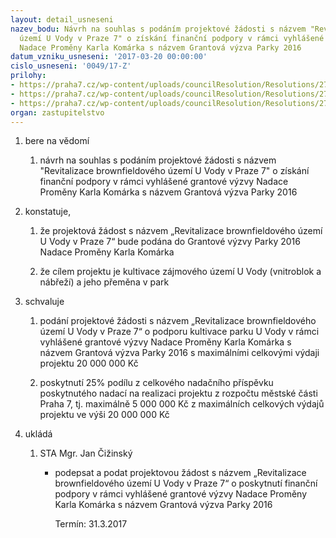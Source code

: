 ```yaml
---
layout: detail_usneseni
nazev_bodu: Návrh na souhlas s podáním projektové žádosti s názvem "Revitalizace brownfieldového
  území U Vody v Praze 7" o získání finanční podpory v rámci vyhlášené grantové výzvy
  Nadace Proměny Karla Komárka s názvem Grantová výzva Parky 2016
datum_vzniku_usneseni: '2017-03-20 00:00:00'
cislo_usneseni: '0049/17-Z'
prilohy:
- https://praha7.cz/wp-content/uploads/councilResolution/Resolutions/27344/export/DuvodovazpravaParkUVody~181356.docx
- https://praha7.cz/wp-content/uploads/councilResolution/Resolutions/27344/export/0243~181355.pdf
- https://praha7.cz/wp-content/uploads/councilResolution/Resolutions/27344/export/export~301307.pdf
organ: zastupitelstvo
---
```

<ol id="urzList" class="urzList_view"><li id="" class="urzClass1"><span name="1">bere na vědomí</span><ol class="urzOlClass"><li style="text-align: left;" id="" class="urzClass2"><span><p>návrh na souhlas s podáním projektové žádosti s názvem "Revitalizace brownfieldového území U Vody v Praze 7" o získání finanční podpory v rámci vyhlášené grantové výzvy Nadace Proměny Karla Komárka s názvem Grantová výzva Parky 2016</p></span></li></ol></li><li id="" class="urzClass1"><span name="50">konstatuje,</span><ol class="urzOlClass"><li style="text-align: left;" id="" class="urzClass2"><span><p>že projektová žádost s názvem „Revitalizace brownfieldového území U Vody v Praze 7“ bude podána do Grantové výzvy Parky 2016 Nadace Proměny Karla Komárka<br></p></span></li><li style="text-align: left;" id="" class="urzClass2"><span><p>že cílem projektu je kultivace zájmového území U Vody (vnitroblok a nábřeží) a jeho přeměna v park<br></p></span></li></ol></li><li id="" class="urzClass1"><span name="24">schvaluje</span><ol class="urzOlClass"><li style="text-align: left;" id="" class="urzClass2"><span><p>podání projektové žádosti s názvem „Revitalizace brownfieldového území U Vody v Praze 7“ o podporu kultivace parku U Vody v rámci vyhlášené grantové výzvy Nadace Proměny Karla Komárka s názvem Grantová výzva Parky 2016 s maximálními celkovými výdaji projektu 20 000 000 Kč</p></span></li><li style="text-align: left;" id="" class="urzClass2"><span><p>poskytnutí 25% podílu z celkového nadačního příspěvku poskytnutého nadací na realizaci projektu z rozpočtu městské části Praha 7, tj. maximálně 5 000 000 Kč z maximálních celkových výdajů projektu ve výši 20 000 000 Kč</p></span></li></ol></li><li class="urzClass1" id="urzUkoly"><span name="1">ukládá</span><ol class="urzOlClass"><li class="urzClass2"><span><p>STA Mgr. Jan Čižinský</p></span><ul class="urzUlClass"><li class="urzClass3"><span><p>podepsat a podat projektovou žádost s názvem „Revitalizace brownfieldového území U Vody v Praze 7“ o poskytnutí finanční podpory v rámci vyhlášené grantové výzvy Nadace Proměny Karla Komárka s názvem Grantová výzva Parky 2016</p></span><span class="urzUkolTermin">  Termín:&nbsp;31.3.2017</span></li></ul></li></ol></li></ol>
